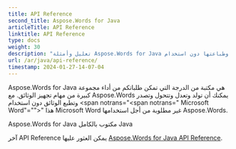 ```yaml
---
title: API Reference
second_title: Aspose.Words for Java
articleTitle: API Reference
linktitle: API Reference
type: docs
weight: 30
description: "تعليل وأمثلة Aspose.Words for Java أصناف وأساليب إعداد الوثائق وتحويلها وتعديلها وإصدارها وطباعتها دون استخدام Microsoft Word."
url: /ar/java/api-reference/
timestamp: 2024-01-27-14-07-04
---
```


Aspose.Words for Java هي مكتبة من الدرجة التي تمكن طلباتكم من أداء مجموعة كبيرة من مهام تجهيز الوثائق. مع Aspose.Words يمكنك أن تولد وتعدل وتتحول وتصدر وتطبع الوثائق دون استخدام <span notrans="<span notrans=" Microsoft Word"=""></span>" هذا Microsoft Word غير مطلوبة من أجل استخدامها Aspose.Words.

Aspose.Words for Java مكتوب بالكامل Java

آخر API Reference يمكن العثور عليها [Aspose.Words for Java API Reference](https://reference.aspose.com/words/java/).

